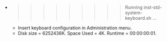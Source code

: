 * >>>>>>>>> Running inst-std-system-keyboard.sh ...
  * Insert keyboard configuration in Administration menu.
  * Disk size = 6252436K. Space Used = 4K. Runtime = 00:00:00:01.
